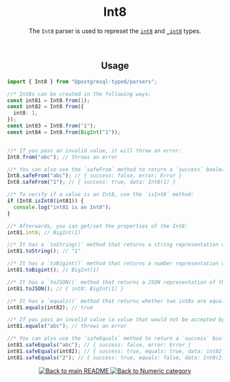 <h1 align="center">
	Int8
</h1>
<p align="center">
  The <code>Int8</code> parser is used to represet the <a href="https://www.postgresql.org/docs/current/datatype-numeric.html#DATATYPE-INT"><code>int8</code></a> and <a href="https://www.postgresql.org/docs/current/datatype-numeric.html#DATATYPE-INT"><code>_int8</code></a> types.
</p>
<br/>

<!-- Usage -->
<h2 align="center">
	Usage
</h2>

```ts
import { Int8 } from "@postgresql-typed/parsers";

//* Int8s can be created in the following ways:
const int81 = Int8.from(1);
const int82 = Int8.from({
  int8: 1,
});
const int83 = Int8.from("1");
const int84 = Int8.from(BigInt("1"));


//* If you pass an invalid value, it will throw an error:
Int8.from("abc"); // throws an error

//* You can also use the `safeFrom` method to return a `success` boolean instead of throwing an error:
Int8.safeFrom("abc"); // { success: false, error: Error }
Int8.safeFrom("1"); // { success: true, data: Int8(1) }

//* To verify if a value is an Int8, use the `isInt8` method:
if (Int8.isInt8(int81)) {
  console.log("int81 is an Int8");
}

//* Afterwards, you can get/set the properties of the Int8:
int81.int8; // BigInt(1)

//* It has a `toString()` method that returns a string representation of the Int8:
int81.toString(); // "1"

//* It has a `toBigint()` method that returns a number representation of the Int8:
int81.toBigint(); // BigInt(1)

//* It has a `toJSON()` method that returns a JSON representation of the Int8:
int81.toJSON(); // { int8: BigInt(1) }

//* It has a `equals()` method that returns whether two int8s are equal:
int81.equals(int82); // true

//* If you pass an invalid value (a value that would not be accepted by the `from` method), it will throw an error:
int81.equals("abc"); // throws an error

//* You can also use the `safeEquals` method to return a `success` boolean instead of throwing an error:
int81.safeEquals("abc"); // { success: false, error: Error }
int81.safeEquals(int82); // { success: true, equals: true, data: int82 }
int81.safeEquals("2"); // { success: true, equals: false, data: Int8(2) }
```

<p align="center">
  <!-- Back to main README button -->
  <a href="../../README.md">
    <img src="https://img.shields.io/badge/-Back%20to%20main%20README-blue" alt="Back to main README" />
  </a>
  <!-- Back to category button -->
  <a href="./Numeric.md">
    <img src="https://img.shields.io/badge/-Back%20to%20Numeric%20category-blue" alt="Back to Numeric category" />
  </a>
</p>